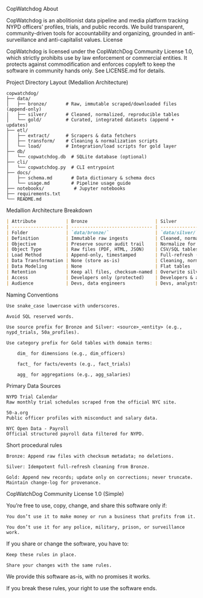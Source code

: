 CopWatchdog
About

CopWatchdog is an abolitionist data pipeline and media platform tracking NYPD officers’ profiles, trials, and public records. We build transparent, community-driven tools for accountability and organizing, grounded in anti-surveillance and anti-capitalist values.
License

CopWatchdog is licensed under the CopWatchDog Community License 1.0, which strictly prohibits use by law enforcement or commercial entities. It protects against commodification and enforces copyleft to keep the software in community hands only. See LICENSE.md for details.


Project Directory Layout (Medallion Architecture)
```text
copwatchdog/
├── data/
│   ├── bronze/       # Raw, immutable scraped/downloaded files (append-only)
│   ├── silver/       # Cleaned, normalized, reproducible tables
│   └── gold/         # Curated, integrated datasets (append + updates)
├── etl/
│   ├── extract/      # Scrapers & data fetchers
│   ├── transform/    # Cleaning & normalization scripts
│   └── load/         # Integration/load scripts for gold layer
├── db/
│   └── copwatchdog.db  # SQLite database (optional)
├── cli/
│   └── copwatchdog.py  # CLI entrypoint
├── docs/
│   ├── schema.md       # Data dictionary & schema docs
│   └── usage.md        # Pipeline usage guide
├── notebooks/           # Jupyter notebooks
├── requirements.txt
└── README.md
```

Medallion Architecture Breakdown
```markdown
| Attribute           | Bronze                         | Silver                        | Gold                                   |
| ------------------- | ------------------------------ | ----------------------------- | -------------------------------------- |
| Folder              | `data/bronze/`                 | `data/silver/`                | `data/gold/`                           |
| Definition          | Immutable raw ingests          | Cleaned, normalized datasets  | Curated, consumption-ready datasets    |
| Objective           | Preserve source audit trail    | Normalize for QA & joins      | Build canonical profiles & events      |
| Object Type         | Raw files (PDF, HTML, JSON)    | CSV/SQL tables                | CSV/SQL tables/views                   |
| Load Method         | Append-only, timestamped       | Full-refresh (overwrite safe) | Incremental append + targeted updates  |
| Data Transformation | None (store as-is)             | Cleaning, normalization       | Integration, deduplication, enrichment |
| Data Modeling       | None                           | Flat tables                   | Flat/simple star schema with keys      |
| Retention           | Keep all files, checksum-named | Overwrite silver files        | Append-only; maintain change-log table |
| Access              | Developers only (protected)    | Developers & analysts         | Public, read-only downstream consumers |
| Audience            | Devs, data engineers           | Devs, analysts                | Organizers, researchers, journalists   |
```

Naming Conventions

    Use snake_case lowercase with underscores.

    Avoid SQL reserved words.

    Use source prefix for Bronze and Silver: <source>_<entity> (e.g., nypd_trials, 50a_profiles).

    Use category prefix for Gold tables with domain terms:

        dim_ for dimensions (e.g., dim_officers)

        fact_ for facts/events (e.g., fact_trials)

        agg_ for aggregations (e.g., agg_salaries)

Primary Data Sources

    NYPD Trial Calendar
    Raw monthly trial schedules scraped from the official NYC site.

    50-a.org
    Public officer profiles with misconduct and salary data.

    NYC Open Data - Payroll
    Official structured payroll data filtered for NYPD.

Short procedural rules

    Bronze: Append raw files with checksum metadata; no deletions.

    Silver: Idempotent full-refresh cleaning from Bronze.

    Gold: Append new records; update only on corrections; never truncate. Maintain change-log for provenance.

CopWatchDog Community License 1.0 (Simple)

You’re free to use, copy, change, and share this software only if:

    You don’t use it to make money or run a business that profits from it.

    You don’t use it for any police, military, prison, or surveillance work.

If you share or change the software, you have to:

    Keep these rules in place.

    Share your changes with the same rules.

We provide this software as-is, with no promises it works.

If you break these rules, your right to use the software ends.
